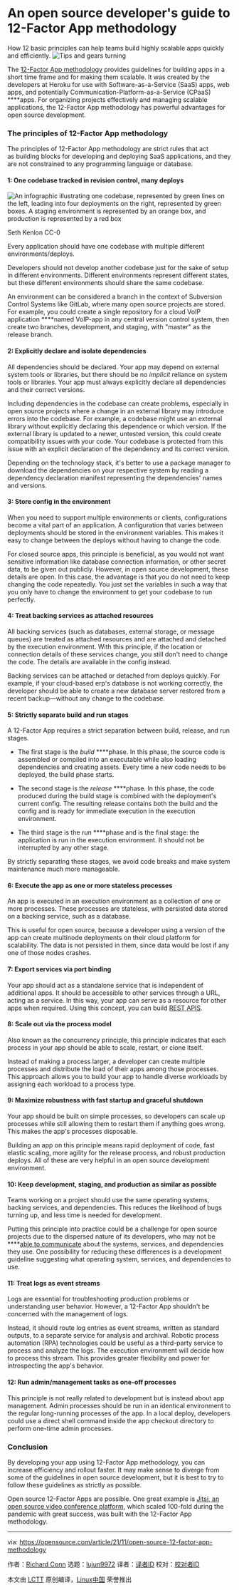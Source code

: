 [#]: subject: "An open source developer's guide to 12-Factor App methodology"
[#]: via: "https://opensource.com/article/21/11/open-source-12-factor-app-methodology"
[#]: author: "Richard Conn https://opensource.com/users/richardaconn-0"
[#]: collector: "lujun9972"
[#]: translator: "trisbestever"
[#]: reviewer: " "
[#]: publisher: " "
[#]: url: " "

An open source developer's guide to 12-Factor App methodology
======
How 12 basic principles can help teams build highly scalable apps
quickly and efficiently.
![Tips and gears turning][1]

The [12-Factor App methodology][2] provides guidelines for building apps in a short time frame and for making them scalable. It was created by the developers at Heroku for use with Software-as-a-Service (SaaS) apps, web apps, and potentially Communication-Platform-as-a-Service (CPaaS) ****apps. For organizing projects effectively and managing scalable applications, the 12-Factor App methodology has powerful advantages for open source development.

### The principles of 12-Factor App methodology

The principles of 12-Factor App methodology are strict rules that act as building blocks for developing and deploying SaaS applications, and they are not constrained to any programming language or database.

#### 1: One codebase tracked in revision control, many deploys

![An infographic illustrating one codebase, represented by green lines on the left, leading into four deployments on the right, represented by green boxes. A staging environment is represented by an orange box, and production is represented by a red box][3]

Seth Kenlon CC-0

Every application should have one codebase with multiple different environments/deploys.

Developers should not develop another codebase just for the sake of setup in different environments. Different environments represent different states, but these different environments should share the same codebase.

An environment can be considered a branch in the context of Subversion Control Systems like GitLab, where many open source projects are stored. For example, you could create a single repository for a cloud VoIP application ****named VoIP-app in any central version control system, then create two branches, development, and staging, with "master" as the release branch.

#### 2: Explicitly declare and isolate dependencies

All dependencies should be declared. Your app may depend on external system tools or libraries, but there should be no _implicit_ reliance on system tools or libraries. Your app must always explicitly declare all dependencies and their correct versions.

Including dependencies in the codebase can create problems, especially in open source projects where a change in an external library may introduce errors into the codebase. For example, a codebase might use an external library without explicitly declaring this dependence or which version. If the external library is updated to a newer, untested version, this could create compatibility issues with your code. Your codebase is protected from this issue with an explicit declaration of the dependency and its correct version.

Depending on the technology stack, it's better to use a package manager to download the dependencies on your respective system by reading a dependency declaration manifest representing the dependencies' names and versions.

#### 3: Store config in the environment

When you need to support multiple environments or clients, configurations become a vital part of an application. A configuration that varies between deployments should be stored in the environment variables. This makes it easy to change between the deploys without having to change the code.

For closed source apps, this principle is beneficial, as you would not want sensitive information like database connection information, or other secret data, to be given out publicly. However, in open source development, these details are open. In this case, the advantage is that you do not need to keep changing the code repeatedly. You just set the variables in such a way that you only have to change the environment to get your codebase to run perfectly.

#### 4: Treat backing services as attached resources

All backing services (such as databases, external storage, or message queues) are treated as attached resources and are attached and detached by the execution environment. With this principle, if the location or connection details of these services change, you still don't need to change the code. The details are available in the config instead.

Backing services can be attached or detached from deploys quickly. For example, if your cloud-based erp's database is not working correctly, the developer should be able to create a new database server restored from a recent backup—without any change to the codebase.

#### 5: Strictly separate build and run stages

A 12-Factor App requires a strict separation between build, release, and run stages.

  * The first stage is the _build_ ****phase. In this phase, the source code is assembled or compiled into an executable while also loading dependencies and creating assets. Every time a new code needs to be deployed, the build phase starts.

  * The second stage is the _release_ ****phase. In this phase, the code produced during the build stage is combined with the deployment's current config. The resulting release contains both the build and the config and is ready for immediate execution in the execution environment.

  * The third stage is the _run_ ****phase and is the final stage: the application is run in the execution environment. It should not be interrupted by any other stage.




By strictly separating these stages, we avoid code breaks and make system maintenance much more manageable.

#### 6: Execute the app as one or more stateless processes

An app is executed in an execution environment as a collection of one or more processes. These processes are stateless, with persisted data stored on a backing service, such as a database.

This is useful for open source, because a developer using a version of the app can create multinode deployments on their cloud platform for scalability. The data is not persisted in them, since data would be lost if any one of those nodes crashes.

#### 7: Export services via port binding

Your app should act as a standalone service that is independent of additional apps. It should be accessible to other services through a URL, acting as a service. In this way, your app can serve as a resource for other apps when required. Using this concept, you can build [REST APIS][4].

#### 8: Scale out via the process model

Also known as the concurrency principle, this principle indicates that each process in your app should be able to scale, restart, or clone itself.

Instead of making a process larger, a developer can create multiple processes and distribute the load of their apps among those processes. This approach allows you to build your app to handle diverse workloads by assigning each workload to a process type.

#### 9: Maximize robustness with fast startup and graceful shutdown

Your app should be built on simple processes, so developers can scale up processes while still allowing them to restart them if anything goes wrong. This makes the app's processes disposable.

Building an app on this principle means rapid deployment of code, fast elastic scaling, more agility for the release process, and robust production deploys. All of these are very helpful in an open source development environment.

#### 10: Keep development, staging, and production as similar as possible

Teams working on a project should use the same operating systems, backing services, and dependencies. This reduces the likelihood of bugs turning up, and less time is needed for development.

Putting this principle into practice could be a challenge for open source projects due to the dispersed nature of its developers, who may not be ****[able to communicate][5] about the systems, services, and dependencies they use. One possibility for reducing these differences is a development guideline suggesting what operating system, services, and dependencies to use.

#### 11: Treat logs as event streams

Logs are essential for troubleshooting production problems or understanding user behavior. However, a 12-Factor App shouldn't be concerned with the management of logs.

Instead, it should route log entries as event streams, written as standard outputs, to a separate service for analysis and archival. Robotic process automation (RPA) technologies could be useful as a third-party service to process and analyze the logs. The execution environment will decide how to process this stream. This provides greater flexibility and power for introspecting the app's behavior.

#### 12: Run admin/management tasks as one-off processes

This principle is not really related to development but is instead about app management. Admin processes should be run in an identical environment to the regular long-running processes of the app. In a local deploy, developers could use a direct shell command inside the app checkout directory to perform one-time admin processes.

### Conclusion

By developing your app using 12-Factor App methodology, you can increase efficiency and rollout faster. It may make sense to diverge from some of the guidelines in open source development, but it is best to try to follow these guidelines as strictly as possible.

Open source 12-Factor Apps are possible. One great example is [Jitsi][6][, an open source video conference platform][7], which scaled 100-fold during the pandemic with great success, was built with the 12-Factor App methodology.

--------------------------------------------------------------------------------

via: https://opensource.com/article/21/11/open-source-12-factor-app-methodology

作者：[Richard Conn][a]
选题：[lujun9972][b]
译者：[译者ID](https://github.com/译者ID)
校对：[校对者ID](https://github.com/校对者ID)

本文由 [LCTT](https://github.com/LCTT/TranslateProject) 原创编译，[Linux中国](https://linux.cn/) 荣誉推出

[a]: https://opensource.com/users/richardaconn-0
[b]: https://github.com/lujun9972
[1]: https://opensource.com/sites/default/files/styles/image-full-size/public/lead-images/gears_devops_learn_troubleshooting_lightbulb_tips_520.png?itok=HcN38NOk (Tips and gears turning)
[2]: https://www.redhat.com/architect/12-factor-app
[3]: https://opensource.com/sites/default/files/uploads/codebase-deploy_1.png (Codebase)
[4]: https://opensource.com/article/21/9/ansible-rest-apis
[5]: https://opensource.com/article/21/10/global-communication-open-source
[6]: https://jitsi.org/
[7]: http://jitsi.org
